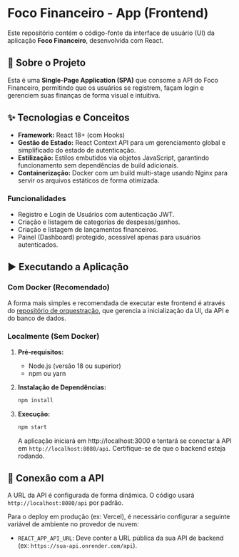 # Foco Financeiro - App (Frontend)

Este repositório contém o código-fonte da interface de usuário (UI) da aplicação **Foco Financeiro**, desenvolvida com React.

## 🚀 Sobre o Projeto

Esta é uma **Single-Page Application (SPA)** que consome a API do Foco Financeiro, permitindo que os usuários se registrem, façam login e gerenciem suas finanças de forma visual e intuitiva.

## ✨ Tecnologias e Conceitos

* **Framework:** React 18+ (com Hooks)
* **Gestão de Estado:** React Context API para um gerenciamento global e simplificado do estado de autenticação.
* **Estilização:** Estilos embutidos via objetos JavaScript, garantindo funcionamento sem dependências de build adicionais.
* **Containerização:** Docker com um build multi-stage usando Nginx para servir os arquivos estáticos de forma otimizada.

### Funcionalidades

* Registro e Login de Usuários com autenticação JWT.
* Criação e listagem de categorias de despesas/ganhos.
* Criação e listagem de lançamentos financeiros.
* Painel (Dashboard) protegido, acessível apenas para usuários autenticados.

## ▶️ Executando a Aplicação

### Com Docker (Recomendado)
A forma mais simples e recomendada de executar este frontend é através do [repositório de orquestração](https://github.com/IgorRocha22/foco-financeiro), que gerencia a inicialização da UI, da API e do banco de dados.

### Localmente (Sem Docker)

1.  **Pré-requisitos:**
    * Node.js (versão 18 ou superior)
    * npm ou yarn

2.  **Instalação de Dependências:**
    ```bash
    npm install
    ```

3.  **Execução:**
    ```bash
    npm start
    ```
    A aplicação iniciará em http://localhost:3000 e tentará se conectar à API em `http://localhost:8080/api`. Certifique-se de que o backend esteja rodando.

## 🔗 Conexão com a API

A URL da API é configurada de forma dinâmica. O código usará `http://localhost:8080/api` por padrão.

Para o deploy em produção (ex: Vercel), é necessário configurar a seguinte variável de ambiente no provedor de nuvem:
* `REACT_APP_API_URL`: Deve conter a URL pública da sua API de backend (ex: `https://sua-api.onrender.com/api`).
